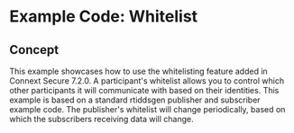 # Example Code: Whitelist

## Concept

This example showcases how to use the whitelisting feature added in Connext
Secure 7.2.0. A participant's whitelist allows you to control which other
participants it will communicate with based on their identities. This example is
based on a standard rtiddsgen publisher and subscriber example code. The
publisher's whitelist will change periodically, based on which the subscribers
receiving data will change.
